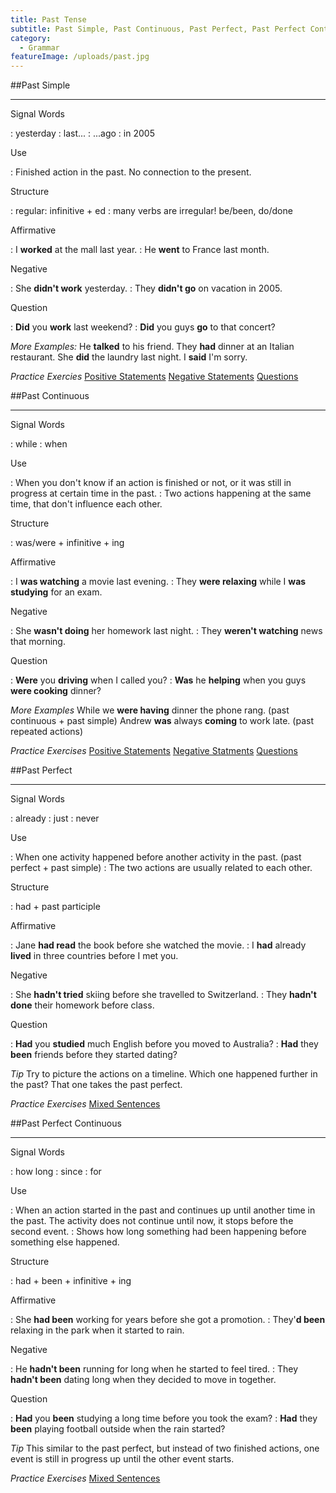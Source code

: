 ```yaml
---
title: Past Tense
subtitle: Past Simple, Past Continuous, Past Perfect, Past Perfect Continous 
category:
  - Grammar
featureImage: /uploads/past.jpg
---
```


##Past Simple
- - -

Signal Words

:   yesterday
:   last...
:   ...ago
:   in 2005

Use

:   Finished action in the past. No connection to the present.

Structure

:   regular: infinitive + ed
:   many verbs are irregular! be/been, do/done

Affirmative

:   I **worked** at the mall last year.
:	He **went** to France last month.

Negative

:   She **didn't work** yesterday.
:   They **didn't go** on vacation in 2005.

Question

:   **Did** you **work** last weekend?
:   **Did** you guys **go** to that concert?

_More Examples:_
He **talked** to his friend.
They **had** dinner at an Italian restaurant.
She **did** the laundry last night.
I **said** I'm sorry.

_Practice Exercies_
[Positive Statements](https://www.englisch-hilfen.de/en/exercises/tenses/simple_past_statements2.htm)
[Negative Statements](https://www.englisch-hilfen.de/en/exercises/tenses/simple_past_negation_sentences.htm)
[Questions](https://www.englisch-hilfen.de/en/exercises/questions/simple_past.htm)


##Past Continuous
- - -

Signal Words

:   while
:   when

Use

:   When you don't know if an action is finished or not, or it was still in progress at certain time in the past.
:   Two actions happening at the same time, that don't influence each other.

Structure

:   was/were + infinitive + ing

Affirmative

:   I **was watching** a movie last evening.
:	They **were relaxing** while I **was studying** for an exam.

Negative

:   She **wasn't doing** her homework last night.
:   They **weren't watching** news that morning.

Question

:   **Were** you **driving** when I called you?
:   **Was** he **helping** when you guys **were cooking** dinner?

_More Examples_
While we **were having** dinner the phone rang. (past continuous + past simple)
Andrew **was** always **coming** to work late. (past repeated actions)

_Practice Exercises_
[Positive Statements](https://www.englisch-hilfen.de/en/exercises/tenses/past_progressive_statements.htm)
[Negative Statments](https://www.englisch-hilfen.de/en/exercises/tenses/past_progressive_negation_sentences.htm)
[Questions](https://www.englisch-hilfen.de/en/exercises/questions/past_progressive.htm)

##Past Perfect
- - -

Signal Words

:   already
:   just
:   never

Use

:   When one activity happened before another activity in the past. (past perfect + past simple)
:   The two actions are usually related to each other.

Structure

:   had + past participle

Affirmative

:   Jane **had read** the book before she watched the movie.
:   I **had** already **lived** in three countries before I met you.

Negative

:   She **hadn't tried** skiing before she travelled to Switzerland. 
:   They **hadn't done** their homework before class.

Question

:   **Had** you **studied** much English before you moved to Australia?
:   **Had** they **been** friends before they started dating?

_Tip_
Try to picture the actions on a timeline. Which one happened further in the past? That one takes the past perfect.

_Practice Exercises_
[Mixed Sentences](https://www.englisch-hilfen.de/en/exercises/tenses/past_perfect_mix.htm)

##Past Perfect Continuous
- - -

Signal Words

:   how long
:   since
:   for

Use

:   When an action started in the past and continues up until another time in the past. The activity does not continue until now, it stops before the second event.
:   Shows how long something had been happening before something else happened.

Structure

:   had + been + infinitive + ing

Affirmative

:   She **had been** working for years before she got a promotion.
:   They'**d been** relaxing in the park when it started to rain.

Negative

:   He **hadn't been** running for long when he started to feel tired. 
:   They **hadn't been** dating long when they decided to move in together.

Question

:   **Had** you **been** studying a long time before you took the exam?
:   **Had** they **been** playing football outside when the rain started?

_Tip_
This similar to the past perfect, but instead of two finished actions, one event is still in progress up until the other event starts.

_Practice Exercises_
[Mixed Sentences](https://www.englisch-hilfen.de/en/exercises/tenses/present_perfect_progressive_mix.htm)